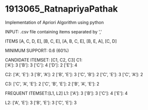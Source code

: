 # 1913065_RatnapriyaPathak
Implementation of Apriori Algorithm using python

INPUT: .csv file containing items separated by ','

ITEMS [A, C, D, E], [B, C, E], [A, B, C, E], [B, E, A], [C, D]

MINIMUM SUPPORT: 0.6 (60%)

CANDIDATE ITEMSET: [C1, C2, C3]
C1:            
['A']: 3
['B']: 3
['C']: 4
['D']: 2
['E']: 4

C2:
['A', 'E']: 3
['B', 'A']: 2
['B', 'E']: 3
['C', 'B']: 2
['C', 'E']: 3
['C', 'A']: 2

C3:
['C', 'A', 'E']: 2
['C', 'B', 'E']: 2
['B', 'A', 'E']: 2

FREQUENT ITEMSET:[L1, L2]
L1:
['A']: 3
['B']: 3
['C']: 4
['E']: 4

L2:
['A', 'E']: 3
['B', 'E']: 3
['C', 'E']: 3
